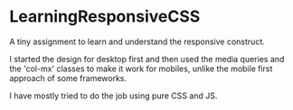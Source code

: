 # LearningResponsiveCSS
A tiny assignment to learn and understand the responsive construct.

I started the design for desktop first and then used the media queries and the 'col-mx' classes to make it work for mobiles, unlike the mobile first approach of some frameworks.

I have mostly tried to do the job using pure CSS and JS.
